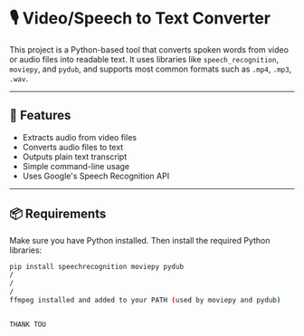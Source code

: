 # 🎙️ Video/Speech to Text Converter

This project is a Python-based tool that converts spoken words from video or audio files into readable text. It uses libraries like `speech_recognition`, `moviepy`, and `pydub`, and supports most common formats such as `.mp4`, `.mp3`, `.wav`.

---

## 🚀 Features

- Extracts audio from video files
- Converts audio files to text
- Outputs plain text transcript
- Simple command-line usage
- Uses Google's Speech Recognition API

---

## 📦 Requirements

Make sure you have Python installed. Then install the required Python libraries:

```bash
pip install speechrecognition moviepy pydub
/
/
/
ffmpeg installed and added to your PATH (used by moviepy and pydub)


THANK TOU
